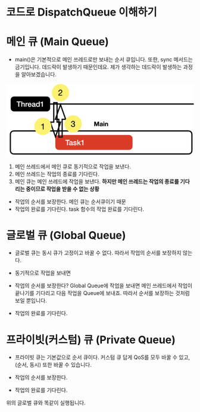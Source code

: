 
# 코드로 DispatchQueue 이해하기

# 메인 큐 (Main Queue)
- main()은 기본적으로 메인 쓰레드로만 보내는 순서 큐입니다. 또한, sync 메서드는 금기입니다. 데드락이 발생하기 때문인데요. 제가 생각하는 데드락이 발생하는 과정을 알아보겠습니다.

![](Deadlock.png)

1. 메인 쓰레드에서 메인 큐로 동기적으로 작업을 보낸다.
2. 메인 쓰레드는 작업의 종료를 기다린다.
3. 메인 큐는 메인 쓰레드에 작업을 보낸다. **하지만 메인 쓰레드는 작업의 종료를 기다리는 중이므로 작업을 받을 수 없는 상황**


- 작업의 순서를 보장한다. 메인 큐는 순서큐이기 때문
- 작업의 완료를 기다린다. task 함수의 작업 완료를 기다린다.


# 글로벌 큐 (Global Queue)

- 글로벌 큐는 동시 큐가 고정이고 바꿀 수 없다. 따라서 작업의 순서를 보장하지 않는다.

- 동기적으로 작업을 보내면


- 작업의 순서를 보장한다? Global Queue에 작업을 보내면 메인 쓰레드에서 작업이 끝나기를 기다리고 다음 작업을  Queue에 보내죠. 따라서 순서를 보장하는 것처럼 보일 뿐입니다.
- 작업의 완료를 기다린다. 


# 프라이빗(커스텀) 큐 (Private Queue)

- 프라이빗 큐는 기본값으로 순서 큐이다. 커스텀 큐 답게 QoS를 모두 바꿀 수 있고, (순서, 동시) 또한 바꿀 수 있습니다.


- 작업의 순서를 보장한다.
- 작업의 완료를 기다린다.


위의 글로벌 큐와 똑같이 실행됩니다.